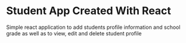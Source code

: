 # Student App Created With React
Simple react application to add students profile information and school grade as well as to view, edit and delete student profile
